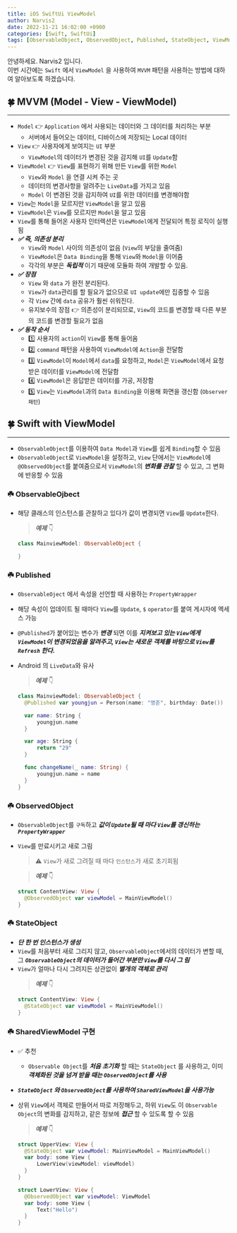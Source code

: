 ```yaml
---
title: iOS SwiftUi ViewModel
author: Narvis2
date: 2022-11-21 16:02:00 +0900
categories: [Swift, SwiftUi]
tags: [ObservableObject, ObservedObject, Published, StateObject, ViewModel]
---
```


안녕하세요. Narvis2 입니다.  
이번 시간에는 `Swift` 에서 `ViewModel` 을 사용하여 `MVVM` 패턴을 사용하는 방법에 대하여 알아보도록 하겠습니다.

## 🍀 MVVM (Model - View - ViewModel)

---

- `Model` 👉 `Application` 에서 사용되는 데이터와 그 데이터를 처리하는 부분
  - 서버에서 들어오는 데이터, 디바이스에 저장되는 Local 데이터
- `View` 👉 사용자에게 보여지는 `UI` 부분
  - `ViewModel`의 데이터가 변경된 것을 감지해 `UI`를 `Update`함
- `ViewModel` 👉 `View`를 표현하기 위해 만든 `View`를 위한 `Model`
  - `View`와 `Model` 을 연결 시켜 주는 곳
  - 데이터의 변경사항을 알려주는 `LiveData`를 가지고 있음
  - `Model` 이 변경된 것을 감지하여 `UI`를 위한 데이터를 변경해야함
- `View`는 `Model`을 모르지만 `ViewModel`을 알고 있음
- `ViewModel`은 `View`를 모르지만 `Model`을 알고 있음
- `View`를 통해 들어온 사용자 인터렉션은 `ViewModel`에게 전달되어 특정 로직이 실행됨
- **_✅ 즉, 의존성 분리_**
  - `View`와 `Model` 사이의 의존성이 없음 (`View`의 부담을 줄여줌)
  - `ViewModel`은 `Data Binding`을 통해 `View`와 `Model`을 이어줌
  - 각각의 부분은 **_독립적_** 이기 때문에 모듈화 하여 개발할 수 있음.
- **_✅ 장점_**
  - `View` 와 `data` 가 완전 분리된다.
  - `View`가 `data`관리를 할 필요가 없으므로 `UI update`에만 집중할 수 있음
  - 각 `View` 간에 `data` 공유가 훨씬 쉬워진다.
  - 유지보수의 장점 👉 의존성이 분리되므로, `View`의 코드를 변경할 때 다른 부분의 코드를 변경할 필요가 없음
- **_✅ 동작 순서_**
  - 1️⃣ 사용자의 `action`이 `View`를 통해 들어옴
  - 2️⃣ `command` 패턴을 사용하여 `ViewModel`에 `Action`을 전달함
  - 3️⃣ `ViewModel`이 `Model`에서 `data`를 요청하고, `Model`은 `ViewModel`에서 요청받은 데이터를 `ViewModel`에 전달함
  - 4️⃣ `ViewModel`은 응답받은 데이터를 가공, 저장함
  - 5️⃣ `View`는 `ViewModel`과의 `Data Binding`을 이용해 화면을 갱신함 (`Observer 패턴`)

## 🍀 Swift with ViewModel

---

- `ObservableObject`를 이용하여 `Data Model`과 `View`를 쉽게 `Binding`할 수 있음
- `ObservableObject`로 `ViewModel`을 설정하고, `View` 단에서는 `ViewModel`에 `@ObservedObject`를 붙여줌으로서 `ViewModel`의 **_변화를 관찰_** 할 수 있고, 그 변화에 반응할 수 있음

### ☘️ ObservableOjbect

- 해당 클래스의 인스턴스를 관찰하고 있다가 값이 변경되면 `View`를 `Update`한다.

  > **_예제_** 👇

  ```swift
  class MainviewModel: ObservableObject {

  }
  ```

### ☘️ Published

- `ObservableOject` 에서 속성을 선언할 때 사용하는 `PropertyWrapper`
- 해당 속성이 업데이트 될 때마다 `View`를 `Update`, `$` `operator`를 붙여 게시자에 엑세스 가능
- `@Published`가 붙어있는 변수가 **_변경_** 되면 이를 **_지켜보고 있는 `View`에게 `ViewModel`이 변경되었음을 알려주고, `View`는 새로운 객체를 바탕으로 `View`를 `Refresh` 한다._**
- Android 의 `LiveData`와 유사

  > **_예제_** 👇

  ```swift
  class MainviewModel: ObservableObject {
    @Published var youngjun = Person(name: "영준", birthday: Date())

    var name: String {
        youngjun.name
    }

    var age: String {
        return "29"
    }

    func changeName(_ name: String) {
        youngjun.name = name
    }
  }
  ```

### ☘️ ObservedObject

- `ObservableObject`를 `구독`하고 **_값이 `Update`될 때 마다 `View`를 갱신하는 `PropertyWrapper`_**
- `View`를 만료시키고 새로 그림

  > ⚠️ `View`가 새로 그려질 때 마다 `인스턴스`가 새로 초기회됨

  > **_예제_** 👇

  ```swift
  struct ContentView: View {
    @ObservedObject var viewModel = MainViewModel()
  }
  ```

### ☘️ StateObject

- **_단 한 번 인스턴스가 생성_**
- `View`를 처음부터 새로 그리지 않고, `ObservableObject`에서의 데이터가 변할 때, 그 **_`ObservableObject`의 데이터가 들어간 부분만 `View`를 다시 그 림_**
- `View`가 얼마나 다시 그려지든 상관없이 **_별개의 객체로 관리_**
  > **_예제_** 👇
  ```swift
  struct ContentView: View {
    @StateObject var viewModel = MainViewModel()
  }
  ```

### ☘️ SharedViewModel 구현

- ✅ 추천
  - `Observable Object`를 **_처음 초기화_** 할 때는 `StateObject` 를 사용하고, 이미 **_객체화된 것을 넘겨 받을 때는 `ObservedObject`를 사용_**
- **_`StateObject` 와 `ObservedObject`를 사용하여 `SharedViewModel`을 사용가능_**
- 상위 `View`에서 객체로 만들어서 따로 저장해두고, 하위 `View`도 이 `Observable Object`의 변화를 감지하고, 같은 정보에 **_접근_** 할 수 있도록 할 수 있음

  > **_예제_** 👇

  ```swift
  struct UpperView: View {
    @StateObject var viewModel: MainViewModel = MainViewModel()
    var body: some View {
        LowerView(viewModel: viewModel)
    }
  }

  struct LowerView: View {
    @ObservedObject var viewModel: ViewModel
    var body: some View {
        Text("Hello")
    }
  }
  ```
